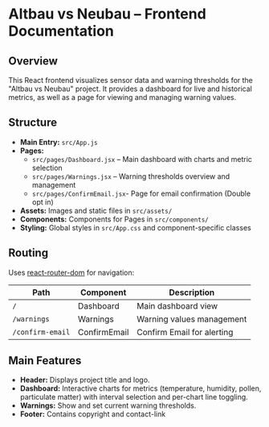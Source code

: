 # Altbau vs Neubau – Frontend Documentation

## Overview

This React frontend visualizes sensor data and warning thresholds for the "Altbau vs Neubau" project. It provides a dashboard for live and historical metrics, as well as a page for viewing and managing warning values.

## Structure

- **Main Entry:** `src/App.js`
- **Pages:**
  - `src/pages/Dashboard.jsx` – Main dashboard with charts and metric selection
  - `src/pages/Warnings.jsx` – Warning thresholds overview and management
  - `src/pages/ConfirmEmail.jsx`- Page for email confirmation (Double opt in)
- **Assets:** Images and static files in `src/assets/`
- **Components:** Components for Pages in `src/components/`
- **Styling:** Global styles in `src/App.css` and component-specific classes

## Routing

Uses [react-router-dom](https://reactrouter.com/) for navigation:

| Path            | Component   | Description                  |
|-----------------|------------|------------------------------|
| `/`             | Dashboard  | Main dashboard view          |
| `/warnings`    | Warnings   | Warning values management    |
| `/confirm-email`    | ConfirmEmail   | Confirm Email for alerting   |

## Main Features

- **Header:** Displays project title and logo.
- **Dashboard:** Interactive charts for metrics (temperature, humidity, pollen, particulate matter) with interval selection and per-chart line toggling.
- **Warnings:** Show and set current warning thresholds.
- **Footer:** Contains copyright and contact-link